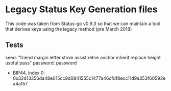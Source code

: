 # Legacy Status Key Generation files
This code was taken from Status-go v0.9.3 so that we can maintain a tool that derives keys using the legacy method (pre March 2018)

## Tests
seed: "friend margin letter stove assist retire anchor inherit replace height useful pass"
password: password
- BIP44, index 0: 0x32d13356da48e015cc9d0841555c1477a46cfdf8ecc11d9a353f60592ea4a157